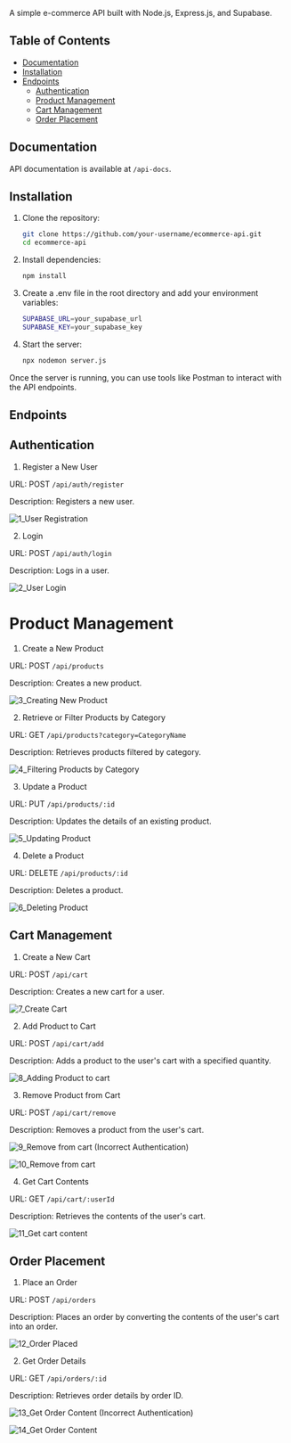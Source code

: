 A simple e-commerce API built with Node.js, Express.js, and Supabase.

## Table of Contents
- [Documentation](#documentation)
- [Installation](#installation)
- [Endpoints](#endpoints)
  - [Authentication](#authentication)
  - [Product Management](#product-management)
  - [Cart Management](#cart-management)
  - [Order Placement](#order-placement)


## Documentation
API documentation is available at `/api-docs`.


## Installation

1. Clone the repository:
   ```bash
   git clone https://github.com/your-username/ecommerce-api.git
   cd ecommerce-api
2. Install dependencies:
   ```bash
   npm install
3. Create a .env file in the root directory and add your environment variables:
   ```bash
   SUPABASE_URL=your_supabase_url
   SUPABASE_KEY=your_supabase_key
4. Start the server:
    ```bash
    npx nodemon server.js

Once the server is running, you can use tools like Postman to interact with the API endpoints.


## Endpoints
## Authentication
1. Register a New User

URL: POST `/api/auth/register`

Description: Registers a new user.

![1_User Registration](https://github.com/usama739/Ecommerce-API/assets/89732076/70c26ff5-50f3-49b7-9d9d-29a5b669ce5a)


2. Login

URL: POST `/api/auth/login`

Description: Logs in a user.

![2_User Login](https://github.com/usama739/Ecommerce-API/assets/89732076/69d97f64-8d30-4d74-b313-55765e2198de)


# Product Management
1. Create a New Product

URL: POST `/api/products`

Description: Creates a new product.

![3_Creating New Product](https://github.com/usama739/Ecommerce-API/assets/89732076/44e919f2-9e61-408b-aac0-39ac72c4e9e5)


2. Retrieve or Filter Products by Category

URL: GET `/api/products?category=CategoryName`

Description: Retrieves products filtered by category.

![4_Filtering Products by Category](https://github.com/usama739/Ecommerce-API/assets/89732076/a124252b-c405-42a9-b368-96e904837be1)


3. Update a Product

URL: PUT `/api/products/:id`  

Description: Updates the details of an existing product.

![5_Updating Product](https://github.com/usama739/Ecommerce-API/assets/89732076/d57afa42-4d8f-4390-85d0-89e8c7bb322a)


4. Delete a Product

URL: DELETE `/api/products/:id`

Description: Deletes a product.

![6_Deleting Product](https://github.com/usama739/Ecommerce-API/assets/89732076/3605d36e-f570-4e48-b266-3472b4cd3530)


## Cart Management
1. Create a New Cart

URL: POST `/api/cart`

Description: Creates a new cart for a user.

![7_Create Cart](https://github.com/usama739/Ecommerce-API/assets/89732076/006ca7cc-6d43-43b8-9438-4c304d89da3c)


2. Add Product to Cart

URL: POST `/api/cart/add`

Description: Adds a product to the user's cart with a specified quantity.

![8_Adding Product to cart](https://github.com/usama739/Ecommerce-API/assets/89732076/2e1e6f10-c903-4ce2-a343-a37ccdfbb6f1)


3. Remove Product from Cart

URL: POST `/api/cart/remove`

Description: Removes a product from the user's cart.

![9_Remove from cart (Incorrect Authentication)](https://github.com/usama739/Ecommerce-API/assets/89732076/5e651994-0c35-4955-bead-ccb202caf791)

![10_Remove from cart](https://github.com/usama739/Ecommerce-API/assets/89732076/760ef7eb-4af4-4247-8ab3-3e2af3fbd4bc)


4. Get Cart Contents

URL: GET `/api/cart/:userId`

Description: Retrieves the contents of the user's cart.

![11_Get cart content](https://github.com/usama739/Ecommerce-API/assets/89732076/bae3c457-d728-42eb-8b3c-adf4e70d05f6)


## Order Placement

1. Place an Order

URL: POST `/api/orders`

Description: Places an order by converting the contents of the user's cart into an order.

![12_Order Placed](https://github.com/usama739/Ecommerce-API/assets/89732076/992b1f1d-6556-479b-877c-e43e18fd2db7)


2. Get Order Details

URL: GET `/api/orders/:id`

Description: Retrieves order details by order ID.

![13_Get Order Content (Incorrect Authentication)](https://github.com/usama739/Ecommerce-API/assets/89732076/6bd8e50e-a1b3-4be3-9eab-234c79743ad5)

![14_Get Order Content](https://github.com/usama739/Ecommerce-API/assets/89732076/f46a3fbb-3410-422a-8ba0-c17ebe2c4358)

